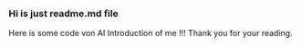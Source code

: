 ### Hi is just readme.md file
Here is some code von AI Introduction of me !!!
Thank you for your reading.